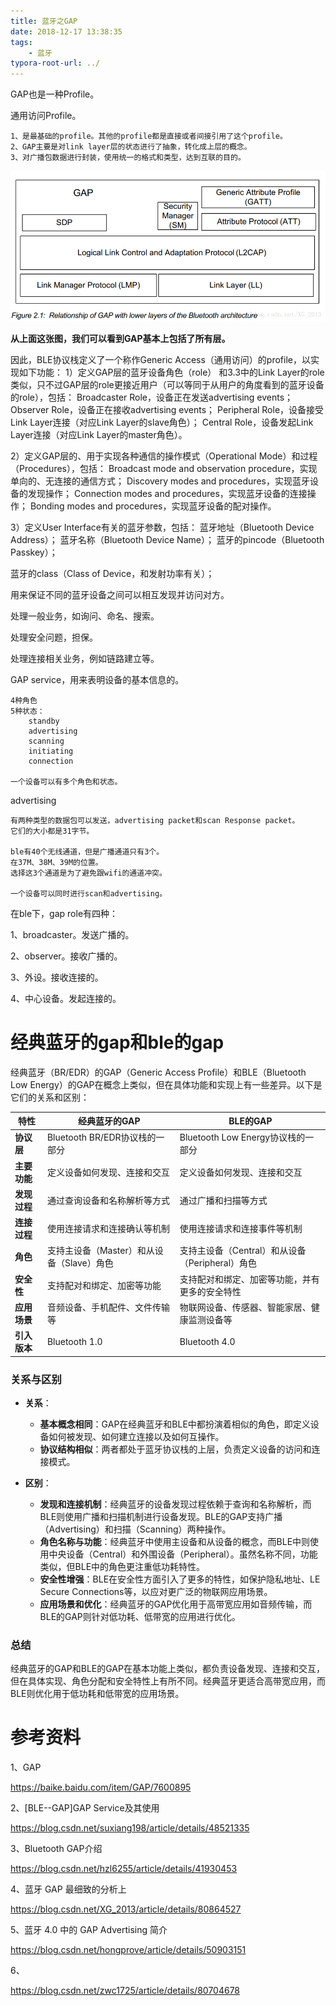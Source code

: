 ```yaml
---
title: 蓝牙之GAP
date: 2018-12-17 13:38:35
tags:
	- 蓝牙
typora-root-url: ../
---
```




GAP也是一种Profile。

通用访问Profile。

```
1、是最基础的profile。其他的profile都是直接或者间接引用了这个profile。
2、GAP主要是对link layer层的状态进行了抽象，转化成上层的概念。
3、对广播包数据进行封装，使用统一的格式和类型，达到互联的目的。
```

![](/images/蓝牙之GAP在协议栈的位置.png)



**从上面这张图，我们可以看到GAP基本上包括了所有层。**



因此，BLE协议栈定义了一个称作Generic Access（通用访问）的profile，以实现如下功能：
1）定义GAP层的蓝牙设备角色（role）
和3.3中的Link Layer的role类似，只不过GAP层的role更接近用户（可以等同于从用户的角度看到的蓝牙设备的role），包括：
Broadcaster Role，设备正在发送advertising events；
Observer Role，设备正在接收advertising events；
Peripheral Role，设备接受Link Layer连接（对应Link Layer的slave角色）；
Central Role，设备发起Link Layer连接（对应Link Layer的master角色）。

2）定义GAP层的、用于实现各种通信的操作模式（Operational Mode）和过程（Procedures），包括：
Broadcast mode and observation procedure，实现单向的、无连接的通信方式；
Discovery modes and procedures，实现蓝牙设备的发现操作；
Connection modes and procedures，实现蓝牙设备的连接操作；
Bonding modes and procedures，实现蓝牙设备的配对操作。

3）定义User Interface有关的蓝牙参数，包括：
蓝牙地址（Bluetooth Device Address）；
蓝牙名称（Bluetooth Device Name）；
蓝牙的pincode（Bluetooth Passkey）；

蓝牙的class（Class of Device，和发射功率有关）；


用来保证不同的蓝牙设备之间可以相互发现并访问对方。

处理一般业务，如询问、命名、搜索。

处理安全问题，担保。

处理连接相关业务，例如链路建立等。



GAP service，用来表明设备的基本信息的。

```
4种角色
5种状态：
	standby
	advertising
	scanning
	initiating
	connection
	
一个设备可以有多个角色和状态。
```



advertising

```
有两种类型的数据包可以发送，advertising packet和scan Response packet。
它们的大小都是31字节。

ble有40个无线通道，但是广播通道只有3个。
在37M、38M、39M的位置。
选择这3个通道是为了避免跟wifi的通道冲突。

一个设备可以同时进行scan和advertising。

```



在ble下，gap role有四种：

1、broadcaster。发送广播的。

2、observer。接收广播的。

3、外设。接收连接的。

4、中心设备。发起连接的。



# 经典蓝牙的gap和ble的gap

经典蓝牙（BR/EDR）的GAP（Generic Access Profile）和BLE（Bluetooth Low Energy）的GAP在概念上类似，但在具体功能和实现上有一些差异。以下是它们的关系和区别：

| **特性**     | **经典蓝牙的GAP**                         | **BLE的GAP**                                    |
| ------------ | ----------------------------------------- | ----------------------------------------------- |
| **协议层**   | Bluetooth BR/EDR协议栈的一部分            | Bluetooth Low Energy协议栈的一部分              |
| **主要功能** | 定义设备如何发现、连接和交互              | 定义设备如何发现、连接和交互                    |
| **发现过程** | 通过查询设备和名称解析等方式              | 通过广播和扫描等方式                            |
| **连接过程** | 使用连接请求和连接确认等机制              | 使用连接请求和连接事件等机制                    |
| **角色**     | 支持主设备（Master）和从设备（Slave）角色 | 支持主设备（Central）和从设备（Peripheral）角色 |
| **安全性**   | 支持配对和绑定、加密等功能                | 支持配对和绑定、加密等功能，并有更多的安全特性  |
| **应用场景** | 音频设备、手机配件、文件传输等            | 物联网设备、传感器、智能家居、健康监测设备等    |
| **引入版本** | Bluetooth 1.0                             | Bluetooth 4.0                                   |

### 关系与区别

- **关系**：
  - **基本概念相同**：GAP在经典蓝牙和BLE中都扮演着相似的角色，即定义设备如何被发现、如何建立连接以及如何互操作。
  - **协议结构相似**：两者都处于蓝牙协议栈的上层，负责定义设备的访问和连接模式。

- **区别**：
  - **发现和连接机制**：经典蓝牙的设备发现过程依赖于查询和名称解析，而BLE则使用广播和扫描机制进行设备发现。BLE的GAP支持广播（Advertising）和扫描（Scanning）两种操作。
  - **角色名称与功能**：经典蓝牙中使用主设备和从设备的概念，而BLE中则使用中央设备（Central）和外围设备（Peripheral）。虽然名称不同，功能类似，但BLE中的角色更注重低功耗特性。
  - **安全性增强**：BLE在安全性方面引入了更多的特性，如保护隐私地址、LE Secure Connections等，以应对更广泛的物联网应用场景。
  - **应用场景和优化**：经典蓝牙的GAP优化用于高带宽应用如音频传输，而BLE的GAP则针对低功耗、低带宽的应用进行优化。

### 总结

经典蓝牙的GAP和BLE的GAP在基本功能上类似，都负责设备发现、连接和交互，但在具体实现、角色分配和安全特性上有所不同。经典蓝牙更适合高带宽应用，而BLE则优化用于低功耗和低带宽的应用场景。

# 参考资料

1、GAP

https://baike.baidu.com/item/GAP/7600895

2、[BLE--GAP]GAP Service及其使用

https://blog.csdn.net/suxiang198/article/details/48521335

3、Bluetooth GAP介绍

https://blog.csdn.net/hzl6255/article/details/41930453

4、蓝牙 GAP 最细致的分析上

https://blog.csdn.net/XG_2013/article/details/80864527

5、蓝牙 4.0 中的 GAP Advertising 简介 

https://blog.csdn.net/hongprove/article/details/50903151

6、

https://blog.csdn.net/zwc1725/article/details/80704678